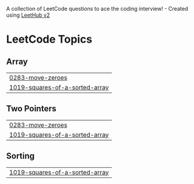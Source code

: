 A collection of LeetCode questions to ace the coding interview! - Created using [LeetHub v2](https://github.com/arunbhardwaj/LeetHub-2.0)
<!---LeetCode Topics Start-->
# LeetCode Topics
## Array
|  |
| ------- |
| [0283-move-zeroes](https://github.com/abdulrehhhhman/Leetcode/tree/master/0283-move-zeroes) |
| [1019-squares-of-a-sorted-array](https://github.com/abdulrehhhhman/Leetcode/tree/master/1019-squares-of-a-sorted-array) |
## Two Pointers
|  |
| ------- |
| [0283-move-zeroes](https://github.com/abdulrehhhhman/Leetcode/tree/master/0283-move-zeroes) |
| [1019-squares-of-a-sorted-array](https://github.com/abdulrehhhhman/Leetcode/tree/master/1019-squares-of-a-sorted-array) |
## Sorting
|  |
| ------- |
| [1019-squares-of-a-sorted-array](https://github.com/abdulrehhhhman/Leetcode/tree/master/1019-squares-of-a-sorted-array) |
<!---LeetCode Topics End-->